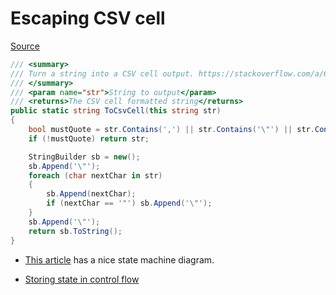 # Escaping CSV cell

[Source](https://stackoverflow.com/a/6377656/5932184)

```c#
/// <summary>
/// Turn a string into a CSV cell output. https://stackoverflow.com/a/6377656/5932184
/// </summary>
/// <param name="str">String to output</param>
/// <returns>The CSV cell formatted string</returns>
public static string ToCsvCell(this string str)
{
    bool mustQuote = str.Contains(',') || str.Contains('\"') || str.Contains('\r') || str.Contains('\n');
    if (!mustQuote) return str;

    StringBuilder sb = new();
    sb.Append('\"');
    foreach (char nextChar in str)
    {
        sb.Append(nextChar);
        if (nextChar == '"') sb.Append('\"');
    }
    sb.Append('\"');
    return sb.ToString();
}
```

- [This article](https://www.codeproject.com/Articles/1175263/Why-to-build-your-own-CSV-parser-or-maybe-not) has a nice state machine diagram.

- [Storing state in control flow](https://research.swtch.com/pcdata)

